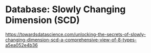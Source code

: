 # Database: Slowly Changing Dimension (SCD)

https://towardsdatascience.com/unlocking-the-secrets-of-slowly-changing-dimension-scd-a-comprehensive-view-of-8-types-a5ea052e4b36
